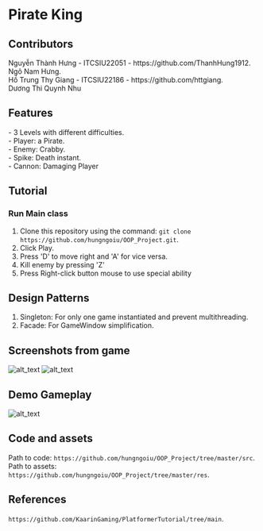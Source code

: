 # Pirate King 
<h2>Contributors</h2>
Nguyễn Thành Hưng - ITCSIU22051 - https://github.com/ThanhHung1912.<br>
Ngô Nam Hưng.<br>
Hồ Trung Thy Giang - ITCSIU22186 - https://github.com/httgiang.<br>
Dương Thi Quynh Nhu



<h2> Features </h2>
- 3 Levels with different difficulties.<br>
- Player: a Pirate.<br>
- Enemy: Crabby.<br>
- Spike: Death instant.<br>
- Cannon: Damaging Player


## Tutorial
### Run Main class
1. Clone this repository using the command:  `git clone https://github.com/hungngoiu/OOP_Project.git`.
2. Click Play.
3. Press 'D' to move right and 'A' for vice versa.
4. Kill enemy by pressing 'Z'
5. Press Right-click button mouse to use special ability


## Design Patterns
1. Singleton: For only one game instantiated and prevent multithreading.
2. Facade: For GameWindow simplification.


## Screenshots from game
![alt_text](https://github.com/hungngoiu/OOP_Project/blob/Facade/res/Screenshots1.png)
![alt_text](https://github.com/hungngoiu/OOP_Project/blob/master/res/Screenshots2.png)

## Demo Gameplay
![alt_text](https://github.com/hungngoiu/OOP_Project/blob/master/res/Animation.gif)

## Code and assets
Path to code: `https://github.com/hungngoiu/OOP_Project/tree/master/src`.<br>
Path to assets: `https://github.com/hungngoiu/OOP_Project/tree/master/res`.

## References
`https://github.com/KaarinGaming/PlatformerTutorial/tree/main`.

